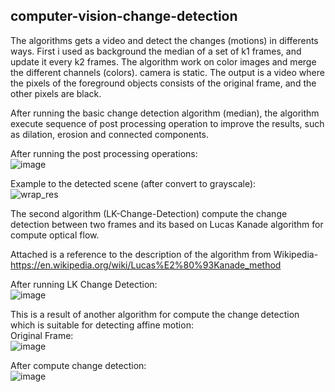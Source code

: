 ## **computer-vision-change-detection**

The algorithms gets a video and detect the changes (motions) in differents ways. 
First i used as background the median of a set of k1 frames, and update it every k2 frames. 
The algorithm work on color images and merge the different channels (colors). 
camera is static. 
The output is a video where the pixels of the foreground objects consists of the original frame, and the other pixels are black.

After running the basic change detection algorithm (median), the algorithm execute sequence of post processing operation to improve the results, such as dilation, erosion
and connected components.

After running the post processing operations:</br>
![image](https://user-images.githubusercontent.com/48287470/105815686-fe020380-5fbb-11eb-8eca-0fe4778009c4.png)
</br>


Example to the detected scene (after convert to grayscale):</br>
![wrap_res](https://user-images.githubusercontent.com/48287470/105816363-dfe8d300-5fbc-11eb-852c-d9230c922a3c.jpg)

The second algorithm (LK-Change-Detection) compute the change detection between two frames and its based on Lucas Kanade algorithm for compute optical flow.

Attached is a reference to the description of the algorithm from Wikipedia- 
https://en.wikipedia.org/wiki/Lucas%E2%80%93Kanade_method

After running LK Change Detection:</br>
![image](https://user-images.githubusercontent.com/48287470/105815744-107c3d00-5fbc-11eb-828d-b5fbeabc279f.png)


This is a result of another algorithm for compute the change detection which is suitable for detecting affine motion: </br>
Original Frame:</br>
![image](https://user-images.githubusercontent.com/48287470/105815813-2689fd80-5fbc-11eb-9a48-212f03c3db11.png)

After compute change detection:</br>
![image](https://user-images.githubusercontent.com/48287470/105815767-183be180-5fbc-11eb-968f-230a44221f6b.png)
